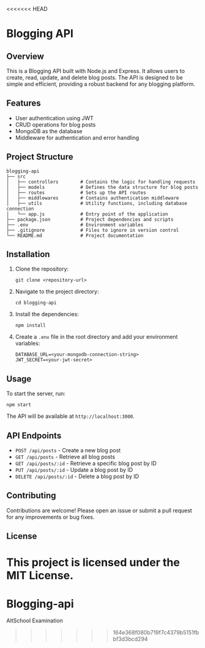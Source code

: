 <<<<<<< HEAD
# Blogging API

## Overview
This is a Blogging API built with Node.js and Express. It allows users to create, read, update, and delete blog posts. The API is designed to be simple and efficient, providing a robust backend for any blogging platform.

## Features
- User authentication using JWT
- CRUD operations for blog posts
- MongoDB as the database
- Middleware for authentication and error handling

## Project Structure
```
blogging-api
├── src
│   ├── controllers        # Contains the logic for handling requests
│   ├── models             # Defines the data structure for blog posts
│   ├── routes             # Sets up the API routes
│   ├── middlewares        # Contains authentication middleware
│   ├── utils              # Utility functions, including database connection
│   └── app.js             # Entry point of the application
├── package.json           # Project dependencies and scripts
├── .env                   # Environment variables
├── .gitignore             # Files to ignore in version control
└── README.md              # Project documentation
```

## Installation
1. Clone the repository:
   ```
   git clone <repository-url>
   ```
2. Navigate to the project directory:
   ```
   cd blogging-api
   ```
3. Install the dependencies:
   ```
   npm install
   ```
4. Create a `.env` file in the root directory and add your environment variables:
   ```
   DATABASE_URL=<your-mongodb-connection-string>
   JWT_SECRET=<your-jwt-secret>
   ```

## Usage
To start the server, run:
```
npm start
```
The API will be available at `http://localhost:3000`.

## API Endpoints
- `POST /api/posts` - Create a new blog post
- `GET /api/posts` - Retrieve all blog posts
- `GET /api/posts/:id` - Retrieve a specific blog post by ID
- `PUT /api/posts/:id` - Update a blog post by ID
- `DELETE /api/posts/:id` - Delete a blog post by ID

## Contributing
Contributions are welcome! Please open an issue or submit a pull request for any improvements or bug fixes.

## License
This project is licensed under the MIT License.
=======
# Blogging-api
AltSchool Examination
>>>>>>> 164e368f080b719f7c4379b5151fbbf3d3bcd294

